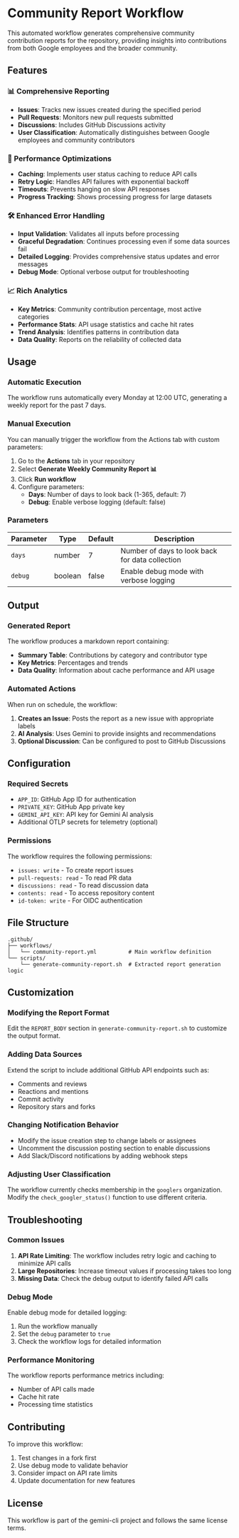 # Community Report Workflow

This automated workflow generates comprehensive community contribution reports for the repository, providing insights into contributions from both Google employees and the broader community.

## Features

### 📊 Comprehensive Reporting
- **Issues**: Tracks new issues created during the specified period
- **Pull Requests**: Monitors new pull requests submitted
- **Discussions**: Includes GitHub Discussions activity
- **User Classification**: Automatically distinguishes between Google employees and community contributors

### 🚀 Performance Optimizations
- **Caching**: Implements user status caching to reduce API calls
- **Retry Logic**: Handles API failures with exponential backoff
- **Timeouts**: Prevents hanging on slow API responses
- **Progress Tracking**: Shows processing progress for large datasets

### 🛠️ Enhanced Error Handling
- **Input Validation**: Validates all inputs before processing
- **Graceful Degradation**: Continues processing even if some data sources fail
- **Detailed Logging**: Provides comprehensive status updates and error messages
- **Debug Mode**: Optional verbose output for troubleshooting

### 📈 Rich Analytics
- **Key Metrics**: Community contribution percentage, most active categories
- **Performance Stats**: API usage statistics and cache hit rates
- **Trend Analysis**: Identifies patterns in contribution data
- **Data Quality**: Reports on the reliability of collected data

## Usage

### Automatic Execution
The workflow runs automatically every Monday at 12:00 UTC, generating a weekly report for the past 7 days.

### Manual Execution
You can manually trigger the workflow from the Actions tab with custom parameters:

1. Go to the **Actions** tab in your repository
2. Select **Generate Weekly Community Report 📊**
3. Click **Run workflow**
4. Configure parameters:
   - **Days**: Number of days to look back (1-365, default: 7)
   - **Debug**: Enable verbose logging (default: false)

### Parameters

| Parameter | Type | Default | Description |
|-----------|------|---------|-------------|
| `days` | number | 7 | Number of days to look back for data collection |
| `debug` | boolean | false | Enable debug mode with verbose logging |

## Output

### Generated Report
The workflow produces a markdown report containing:

- **Summary Table**: Contributions by category and contributor type
- **Key Metrics**: Percentages and trends
- **Data Quality**: Information about cache performance and API usage

### Automated Actions
When run on schedule, the workflow:
1. **Creates an Issue**: Posts the report as a new issue with appropriate labels
2. **AI Analysis**: Uses Gemini to provide insights and recommendations
3. **Optional Discussion**: Can be configured to post to GitHub Discussions

## Configuration

### Required Secrets
- `APP_ID`: GitHub App ID for authentication
- `PRIVATE_KEY`: GitHub App private key
- `GEMINI_API_KEY`: API key for Gemini AI analysis
- Additional OTLP secrets for telemetry (optional)

### Permissions
The workflow requires the following permissions:
- `issues: write` - To create report issues
- `pull-requests: read` - To read PR data
- `discussions: read` - To read discussion data
- `contents: read` - To access repository content
- `id-token: write` - For OIDC authentication

## File Structure

```
.github/
├── workflows/
│   └── community-report.yml          # Main workflow definition
└── scripts/
    └── generate-community-report.sh  # Extracted report generation logic
```

## Customization

### Modifying the Report Format
Edit the `REPORT_BODY` section in `generate-community-report.sh` to customize the output format.

### Adding Data Sources
Extend the script to include additional GitHub API endpoints such as:
- Comments and reviews
- Reactions and mentions
- Commit activity
- Repository stars and forks

### Changing Notification Behavior
- Modify the issue creation step to change labels or assignees
- Uncomment the discussion posting section to enable discussions
- Add Slack/Discord notifications by adding webhook steps

### Adjusting User Classification
The workflow currently checks membership in the `googlers` organization. Modify the `check_googler_status()` function to use different criteria.

## Troubleshooting

### Common Issues

1. **API Rate Limiting**: The workflow includes retry logic and caching to minimize API calls
2. **Large Repositories**: Increase timeout values if processing takes too long
3. **Missing Data**: Check the debug output to identify failed API calls

### Debug Mode
Enable debug mode for detailed logging:
1. Run the workflow manually
2. Set the `debug` parameter to `true`
3. Check the workflow logs for detailed information

### Performance Monitoring
The workflow reports performance metrics including:
- Number of API calls made
- Cache hit rate
- Processing time statistics

## Contributing

To improve this workflow:
1. Test changes in a fork first
2. Use debug mode to validate behavior
3. Consider impact on API rate limits
4. Update documentation for new features

## License

This workflow is part of the gemini-cli project and follows the same license terms.
